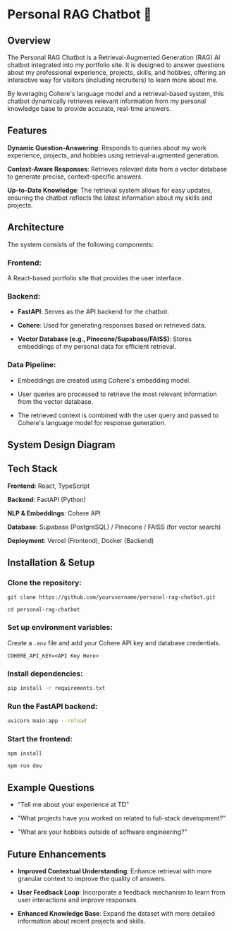# Personal RAG Chatbot 🤖

## Overview

The Personal RAG Chatbot is a Retrieval-Augmented Generation (RAG) AI chatbot integrated into my portfolio site. It is designed to answer questions about my professional experience, projects, skills, and hobbies, offering an interactive way for visitors (including recruiters) to learn more about me.

By leveraging Cohere's language model and a retrieval-based system, this chatbot dynamically retrieves relevant information from my personal knowledge base to provide accurate, real-time answers.

## Features

<b>Dynamic Question-Answering</b>: Responds to queries about my work experience, projects, and hobbies using retrieval-augmented generation.

<b>Context-Aware Responses</b>: Retrieves relevant data from a vector database to generate precise, context-specific answers.

<b>Up-to-Date Knowledge</b>: The retrieval system allows for easy updates, ensuring the chatbot reflects the latest information about my skills and projects.

## Architecture

The system consists of the following components:

### Frontend: 
A React-based portfolio site that provides the user interface.

### Backend:

- <b>FastAPI</b>: Serves as the API backend for the chatbot.

- <b>Cohere</b>: Used for generating responses based on retrieved data.

- <b>Vector Database (e.g., Pinecone/Supabase/FAISS)</b>: Stores embeddings of my personal data for efficient retrieval.


### Data Pipeline:

- Embeddings are created using Cohere's embedding model.

- User queries are processed to retrieve the most relevant information from the vector database.

- The retrieved context is combined with the user query and passed to Cohere's language model for response generation.


## System Design Diagram


## Tech Stack

<b>Frontend</b>: React, TypeScript

<b>Backend</b>: FastAPI (Python)

<b>NLP & Embeddings</b>: Cohere API

<b>Database</b>: Supabase (PostgreSQL) / Pinecone / FAISS (for vector search)

<b>Deployment</b>: Vercel (Frontend), Docker (Backend)

## Installation & Setup

### Clone the repository:

```ssh 
git clone https://github.com/yourusername/personal-rag-chatbot.git

cd personal-rag-chatbot
```

### Set up environment variables:

Create a `.env` file and add your Cohere API key and database credentials.

```ssh
COHERE_API_KEY=<API Key Here>
```

### Install dependencies:

```sh
pip install -r requirements.txt
```

### Run the FastAPI backend:

```sh
uvicorn main:app --reload
```

### Start the frontend:

```ssh
npm install

npm run dev
```

## Example Questions

- "Tell me about your experience at TD"

- "What projects have you worked on related to full-stack development?"

- "What are your hobbies outside of software engineering?"

## Future Enhancements

- <b>Improved Contextual Understanding</b>: Enhance retrieval with more granular context to improve the quality of answers.

- <b>User Feedback Loop</b>: Incorporate a feedback mechanism to learn from user interactions and improve responses.

- <b>Enhanced Knowledge Base</b>: Expand the dataset with more detailed information about recent projects and skills.